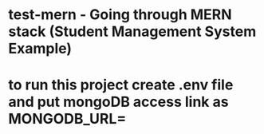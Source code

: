 # test-mern - Going through MERN stack (Student Management System Example)
# to run this project create .env file and put mongoDB access link as MONGODB_URL=<mongoDB URL> 
# 
